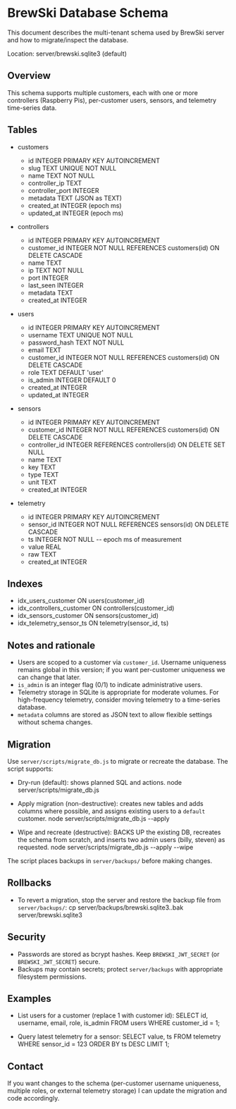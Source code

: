 # BrewSki Database Schema

This document describes the multi-tenant schema used by BrewSki server and how to migrate/inspect the database.

Location: server/brewski.sqlite3 (default)

Overview
--------
This schema supports multiple customers, each with one or more controllers (Raspberry Pis), per-customer users, sensors, and telemetry time-series data.

Tables
------
- customers
  - id INTEGER PRIMARY KEY AUTOINCREMENT
  - slug TEXT UNIQUE NOT NULL
  - name TEXT NOT NULL
  - controller_ip TEXT
  - controller_port INTEGER
  - metadata TEXT (JSON as TEXT)
  - created_at INTEGER (epoch ms)
  - updated_at INTEGER (epoch ms)

- controllers
  - id INTEGER PRIMARY KEY AUTOINCREMENT
  - customer_id INTEGER NOT NULL REFERENCES customers(id) ON DELETE CASCADE
  - name TEXT
  - ip TEXT NOT NULL
  - port INTEGER
  - last_seen INTEGER
  - metadata TEXT
  - created_at INTEGER

- users
  - id INTEGER PRIMARY KEY AUTOINCREMENT
  - username TEXT UNIQUE NOT NULL
  - password_hash TEXT NOT NULL
  - email TEXT
  - customer_id INTEGER NOT NULL REFERENCES customers(id) ON DELETE CASCADE
  - role TEXT DEFAULT 'user'
  - is_admin INTEGER DEFAULT 0
  - created_at INTEGER
  - updated_at INTEGER

- sensors
  - id INTEGER PRIMARY KEY AUTOINCREMENT
  - customer_id INTEGER NOT NULL REFERENCES customers(id) ON DELETE CASCADE
  - controller_id INTEGER REFERENCES controllers(id) ON DELETE SET NULL
  - name TEXT
  - key TEXT
  - type TEXT
  - unit TEXT
  - created_at INTEGER

- telemetry
  - id INTEGER PRIMARY KEY AUTOINCREMENT
  - sensor_id INTEGER NOT NULL REFERENCES sensors(id) ON DELETE CASCADE
  - ts INTEGER NOT NULL  -- epoch ms of measurement
  - value REAL
  - raw TEXT
  - created_at INTEGER

Indexes
-------
- idx_users_customer ON users(customer_id)
- idx_controllers_customer ON controllers(customer_id)
- idx_sensors_customer ON sensors(customer_id)
- idx_telemetry_sensor_ts ON telemetry(sensor_id, ts)

Notes and rationale
-------------------
- Users are scoped to a customer via `customer_id`. Username uniqueness remains global in this version; if you want per-customer uniqueness we can change that later.
- `is_admin` is an integer flag (0/1) to indicate administrative users.
- Telemetry storage in SQLite is appropriate for moderate volumes. For high-frequency telemetry, consider moving telemetry to a time-series database.
- `metadata` columns are stored as JSON text to allow flexible settings without schema changes.

Migration
---------
Use `server/scripts/migrate_db.js` to migrate or recreate the database. The script supports:

- Dry-run (default): shows planned SQL and actions.
  node server/scripts/migrate_db.js

- Apply migration (non-destructive): creates new tables and adds columns where possible, and assigns existing users to a `default` customer.
  node server/scripts/migrate_db.js --apply

- Wipe and recreate (destructive): BACKS UP the existing DB, recreates the schema from scratch, and inserts two admin users (billy, steven) as requested.
  node server/scripts/migrate_db.js --apply --wipe

The script places backups in `server/backups/` before making changes.

Rollbacks
---------
- To revert a migration, stop the server and restore the backup file from `server/backups/`:
  cp server/backups/brewski.sqlite3.<timestamp>.bak server/brewski.sqlite3

Security
--------
- Passwords are stored as bcrypt hashes. Keep `BREWSKI_JWT_SECRET` (or `BREWSKI_JWT_SECRET`) secure.
- Backups may contain secrets; protect `server/backups` with appropriate filesystem permissions.

Examples
--------
- List users for a customer (replace 1 with customer id):
  SELECT id, username, email, role, is_admin FROM users WHERE customer_id = 1;

- Query latest telemetry for a sensor:
  SELECT value, ts FROM telemetry WHERE sensor_id = 123 ORDER BY ts DESC LIMIT 1;

Contact
-------
If you want changes to the schema (per-customer username uniqueness, multiple roles, or external telemetry storage) I can update the migration and code accordingly.
